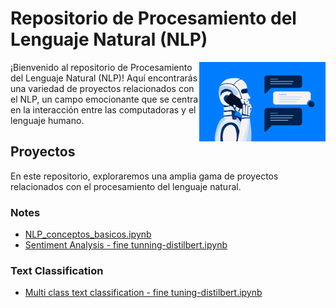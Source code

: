 # Repositorio de Procesamiento del Lenguaje Natural (NLP)

<img align="right" width="40%" src="images/nlp.png"></img>

¡Bienvenido al repositorio de Procesamiento del Lenguaje Natural (NLP)! Aquí encontrarás una variedad de proyectos relacionados con el NLP, un campo emocionante que se centra en la interacción entre las computadoras y el lenguaje humano.

## Proyectos

En este repositorio, exploraremos una amplia gama de proyectos relacionados con el procesamiento del lenguaje natural. 

### Notes 

 - [NLP_conceptos_basicos.ipynb](https://github.com/JavierAM01/Natural-Language-Processing/blob/main/notes/NLP_conceptos_basicos.ipynb)
 - [Sentiment Analysis - fine tunning-distilbert.ipynb](https://github.com/JavierAM01/Natural-Language-Processing/blob/main/Text-Classification/Sentiment%20Analysis%20-%20fine%20tunning-distilbert.ipynb)

### Text Classification

 - [Multi class text classification - fine tuning-distilbert.ipynb](https://github.com/JavierAM01/Natural-Language-Processing/blob/main/Text-Classification/Multi%20class%20text%20classification%20-%20fine%20tuning-distilbert.ipynb)
